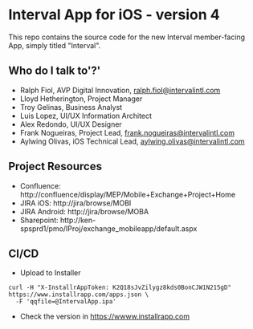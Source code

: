 # Interval App for iOS - version 4 #

This repo contains the source code for the new Interval member-facing App, simply titled "Interval".  

## Who do I talk to'?' ##

* Ralph Fiol, AVP Digital Innovation, ralph.fiol@intervalintl.com
* Lloyd Hetherington, Project Manager
* Troy Gelinas, Business Analyst
* Luis Lopez, UI/UX Information Architect
* Alex Redondo, UI/UX Designer
* Frank Nogueiras, Project Lead, frank.nogueiras@intervalintl.com
* Aylwing Olivas, iOS Technical Lead, aylwing.olivas@intervalintl.com

## Project Resources ##

* Confluence: http://confluence/display/MEP/Mobile+Exchange+Project+Home
* JIRA iOS: http://jira/browse/MOBI
* JIRA Android: http://jira/browse/MOBA
* Sharepoint: http://ken-spsprd1/pmo/IProj/exchange_mobileapp/default.aspx

## CI/CD ##

* Upload to Installer

```shell
curl -H "X-InstallrAppToken: K2Q18sJvZilygz8kds0BonCJW1N215gD"  https://www.installrapp.com/apps.json \
  -F 'qqfile=@IntervalApp.ipa'
```

- Check the version in https://wwww.installrapp.com